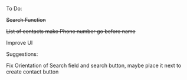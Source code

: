 To Do:

~~Search Function~~

~~List of contacts make Phone number go before name~~

Improve UI

Suggestions:

Fix Orientation of Search field and search button, maybe place it next to create contact button
